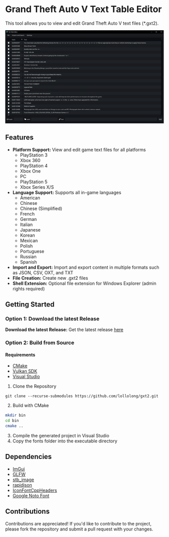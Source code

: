 # Grand Theft Auto V Text Table Editor

This tool allows you to view and edit Grand Theft Auto V text files (*.gxt2).

![Editor](./editor.png)

## Features

- **Platform Support:** View and edit game text files for all platforms
  - PlayStation 3
  - Xbox 360
  - PlayStation 4
  - Xbox One
  - PC
  - PlayStation 5
  - Xbox Series X/S
- **Language Support:** Supports all in-game languages
  - American
  - Chinese
  - Chinese (Simplified)
  - French
  - German
  - Italian
  - Japanese
  - Korean
  - Mexican
  - Polish
  - Portuguese
  - Russian
  - Spanish
- **Import and Export:** Import and export content in multiple formats such as JSON, CSV, OXT, and TXT
- **File Creation:** Create new .gxt2 files
- **Shell Extension:** Optional file extension for Windows Explorer (admin rights required)

## Getting Started

### Option 1: Download the latest Release
**Download the latest Release:** Get the latest release [here](https://github.com/lollolong/gxt2/releases)

### Option 2: Build from Source
#### Requirements
- [CMake](https://cmake.org)
- [Vulkan SDK](https://vulkan.lunarg.com/sdk/home)
- [Visual Studio](https://visualstudio.com)

1. Clone the Repository
```
git clone --recurse-submodules https://github.com/lollolong/gxt2.git
```
2. Build with CMake
```sh
mkdir bin
cd bin
cmake ..
```
3. Compile the generated project in Visual Studio
4. Copy the fonts folder into the executable directory

## Dependencies

- [ImGui](https://github.com/ocornut/imgui)
- [GLFW](https://github.com/glfw/glfw)
- [stb_image](https://github.com/nothings/stb)
- [rapidjson](https://github.com/Tencent/rapidjson)
- [IconFontCppHeaders](https://github.com/juliettef/IconFontCppHeaders)
- [Google Noto Font](https://fonts.google.com/noto)

## Contributions

Contributions are appreciated! If you'd like to contribute to the project, please fork the repository and submit a pull request with your changes.
